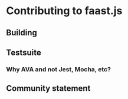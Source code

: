 # Contributing to faast.js

## Building

## Testsuite

### Why AVA and not Jest, Mocha, etc?

## Community statement
